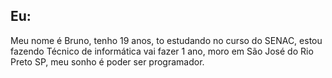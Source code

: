 ## Eu:
Meu nome é Bruno, tenho 19 anos, to estudando no curso do SENAC, estou fazendo Técnico de informática vai fazer 1 ano, moro em São José do Rio Preto SP, meu sonho é poder ser programador.

